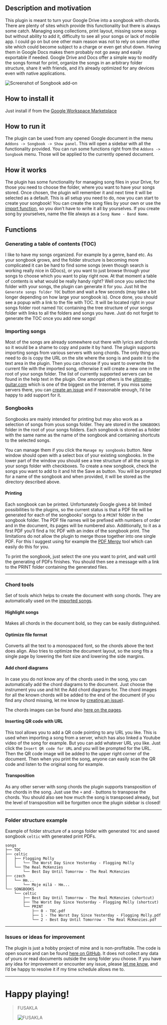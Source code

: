 ## Description and motivation

This plugin is meant to turn your Google Drive into a songbook with chords. There are plenty of sites which provide this
functionality but there is always some catch. Managing song collections, print layout, missing some songs but without
ability to add it, difficulty to see all your songs or lack of mobile app. I could go on but one other main reason was
not to rely on some other site which could become subject to a charge or even get shut down. Having them in Google Docs
makes them probably not go away and easily exportable if needed. Google Drive and Docs offer a simple way to modify the
songs format for print, organize the songs in an arbitrary folder structure, share it with friends, and it’s already
optimized for any devices even with native applications.

![Screenshot of Songbook add-on](/assets/images/screenshot.png)

## How to install it

Just install if from the [Google Workspace Marketplace](https://workspace.google.com/marketplace/app/songbook/591739870688)

## How to run it

The plugin can be used from any opened Google document in the menu `Addons -> Songbook -> Show panel`. This will open a
sidebar with all the functionality provided. You can run some functions right from the `Addons -> Songbook` menu.
Those will be applied to the currently opened document.

## How it works

The plugin has some functionality for managing song files in your Drive, for those you need to choose the folder, where
you want to have your songs stored. Once chosen, the plugin will remember it and next time it will be selected as a
default. This is all setup you need to do, now you can start to create your songbook! You can create the song files by
your own or use the [import function](#importing-songs), so you don’t have to write it all by yourselves. If you create
song by yourselves, name the file always as a `Song Name - Band Name`.

## Functions

### Generating a table of contents (TOC)

I like to have my songs organized. For example by a genre, band etc. As your songbook grows, and the folder structure is
becoming more complicated it can be hard to find some songs (even though search is working really nice in GDocs), or you
want to just browse through your songs to choose which you want to play right now. At that moment a table of contents is
what would be really handy right? Well once you select the folder with your songs, the plugin can generate it for you.
Just hit the `Generate songs folder TOC` button and wait a few seconds (may take a bit longer depending on how large
your songbook is). Once done, you should see a popup with a link to the file with TOC. It will be located right in your
songs folder root named `TOC` containing the tree structure of your songs folder with links to all the folders and songs
you have. Just do not forget to generate the TOC once you add new songs!

### Importing songs

Most of the songs are already somewhere out there with lyrics and chords so it would be a shame to copy and paste it by
hand. The plugin supports importing songs from various servers with song chords. The only thing you need to do is copy
the URL on the site where the song is and paste it to the text area in the plugin. Then you can choose if you want to
overwrite the current file with the imported song, otherwise it will create a new one in the root of your songs folder.
The list of currently supported servers can be found in the help text in the plugin. One amongst others is the
[ultimate-guitar.com](https://ultimate-guitar.com) which is one of the biggest on the Internet. If you miss some servers
there, you can [create an issue](https://github.com/FUSAKLA/gdocs-songbook/issues/new/choose)
and if reasonable enough, I’d be happy to add support for it.

### Songbooks

Songbooks are mainly intended for printing but may also work as a selection of songs from yous songs folder. They are
stored in the `SONGBOOKS` folder in the root of your songs folders. Each songbook is stored as a folder with the same
name as the name of the songbook and containing shortcuts to the selected songs.

You can manage them if you click the `Manage my songbooks` button. New window should open with a select box of your
existing songbooks. In the lower part of the window you should see a tree structure of all the songs in your songs
folder with checkboxes. To create a new songbook, check the songs you want to add to it and hit the Save as button. You
will be prompted for a name of the songbook and when provided, it will be stored as the directory described above.

#### Printing

Each songbook can be printed. Unfortunately Google gives a bit limited possibilities to the plugins, so the current
status is that a PDF file will be generated for each of the songbooks’ songs to a `PRINT` folder in the songbook folder.
The PDF file names will be prefixed with numbers of order and in the document, its pages will be numbered also.
Additionally, to it as a first PDF you’ll find a `TOC` PDF with an index of the songbook print. The limitations do not
allow the plugin to merge those together into one single PDF. For this I suggest using for example
the [PDF Mergy](https://pdfmerge.w69b.com/) tool which can easily do this for you.

To print the songbook, just select the one you want to print, and wait until the generating of PDFs finishes. You should
then see a message with a link to the PRINT folder containing the generated files.


---

### Chord tools

Set of tools which helps to create the document with song chords. They are automatically used on
the [imported songs](#importing-songs).

#### Highlight songs

Makes all chords in the document bold, so they can be easily distinguished.

#### Optimize file format

Converts all the text to a monospaced font, so the chords above the text does align. Also tries to optimize the document
layout, so the song fits a single page by lowering the font size and lowering the side margins.

#### Add chord diagrams

In case you do not know any of the chords used in the song, you can automatically add the chord diagrams to the
document. Just choose the instrument you use and hit the Add chord diagrams for. The chord images for all the known
chords will be added to the end of the document (if you find any chord missing, let me know
by [creating an issue](https://github.com/FUSAKLA/gdocs-songbook/issues/new/choose)).

The chords images can be found also [here on the pages](/assets/chords).

#### Inserting QR code with URL

This tool allows you to add a QR code pointing to any URL you like. This is used when importing a song from a server,
which has also linked a Youtube video of the song for example. But you can add whatever URL you like. Just click the
`Insert QR code for URL` and you will be prompted for the URL. Then the QR code image will be added to the upper right
corner of the document. Then when you print the song, anyone can easily scan the QR code and listen to the original song
for example.

#### Transposition

As any other server with song chords the plugin supports transposition of the chords in the song. Just use the `+`
and `-` buttons to transpose the chords. You should also see how much the song is transposed already, but the level of
transposition will be forgotten once the plugin sidebar is closed!


---

### Folder structure example

Example of folder structure of a songs folder with generated `TOC` and saved songbook `celtic` with generated print
PDFs.

```
songs
├── TOC
├── celtic
│   ├── Flogging Molly
│   │   └── The Worst Day Since Yesterday - Flogging Molly
│   └── The Real McKenzies
│       └── Best Day Until Tomorrow - The Real McKenzies
├── czech
│   └── Hm...
│       └── Moje milá - Hm...
└── SONGBOOKS
    └── celtic
        ├── Best Day Until Tomorrow - The Real McKenzies (shortcut)
        ├── The Worst Day Since Yesterday - Flogging Molly (shortcut)
        └── PRINT
            ├── 0 - TOC.pdf
            ├── 1 - The Worst Day Since Yesterday - Flogging Molly.pdf
            └── 2 - Best Day Until Tomorrow - The Real McKenzies.pdf
```

---

### Issues or ideas for improvement

The plugin is just a hobby project of mine and is non-profitable. The code is open source and can be
found [here on GitHub](https://github.com/FUSAKLA/gdocs-songbook). It does not collect any data of yours or read
documents outside the song folder you choose. If you have any idea for improvement or encounter any issue,
please [let me know](https://github.com/FUSAKLA/gdocs-songbook/issues/new/choose), and I’d be happy to resolve it if my
time schedule allows me to.

---

# Happy playing!

> FUSAKLA
>
> ![FUSAKLA](https://avatars3.githubusercontent.com/u/6112562)
